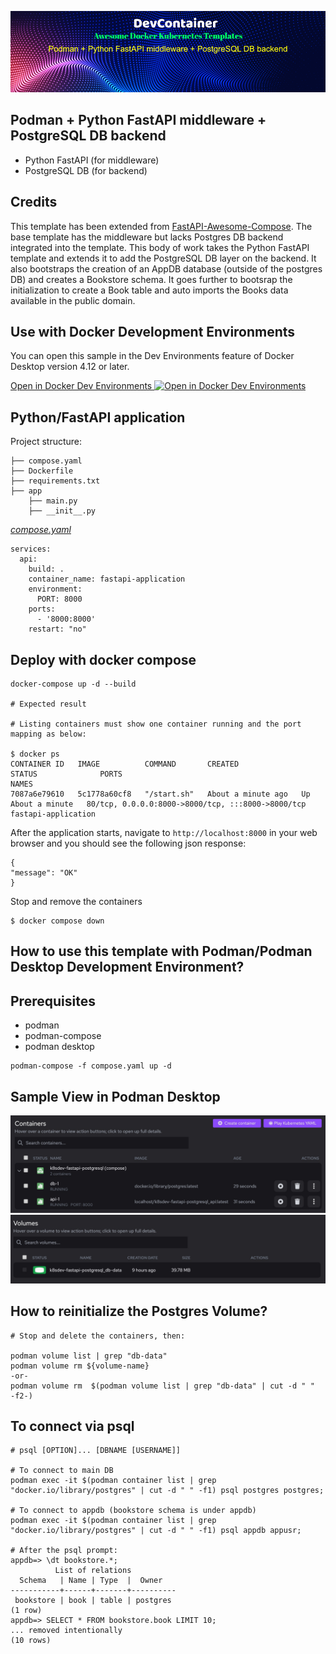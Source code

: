 ![DevContainer Podman Python FastAPI Postgres Aewesome Template](docs/images/podman_python_fastapi_postgres_template.png)

## Podman + Python FastAPI middleware + PostgreSQL DB backend

- Python FastAPI (for middleware)
- PostgreSQL DB (for backend)

## Credits

This template has been extended from [FastAPI-Awesome-Compose](https://github.com/docker/awesome-compose/tree/master/fastapi). The base template has the middleware but lacks Postgres DB backend integrated into the template. This body of work takes the Python FastAPI template and extends it to add the PostgreSQL DB layer on the backend. It also bootstraps the creation of an AppDB database (outside of the postgres DB) and creates a Bookstore schema. It goes further to bootsrap the initialization to create a Book table and auto imports the Books data available in the public domain.

## Use with Docker Development Environments

You can open this sample in the Dev Environments feature of Docker Desktop version 4.12 or later.

[Open in Docker Dev Environments <img src="../open_in_new.svg" alt="Open in Docker Dev Environments" align="top"/>](https://open.docker.com/dashboard/dev-envs?url=https://github.com/docker/awesome-compose/tree/master/fastapi)

## Python/FastAPI application

Project structure:

```
├── compose.yaml
├── Dockerfile
├── requirements.txt
├── app
    ├── main.py
    ├── __init__.py

```

[_compose.yaml_](compose.yaml)

```
services:
  api:
    build: .
    container_name: fastapi-application
    environment:
      PORT: 8000
    ports:
      - '8000:8000'
    restart: "no"

```

## Deploy with docker compose

```shell
docker-compose up -d --build

# Expected result

# Listing containers must show one container running and the port mapping as below:

$ docker ps
CONTAINER ID   IMAGE          COMMAND       CREATED              STATUS              PORTS                                               NAMES
7087a6e79610   5c1778a60cf8   "/start.sh"   About a minute ago   Up About a minute   80/tcp, 0.0.0.0:8000->8000/tcp, :::8000->8000/tcp   fastapi-application
```

After the application starts, navigate to `http://localhost:8000` in your web browser and you should see the following json response:

```
{
"message": "OK"
}
```

Stop and remove the containers

```
$ docker compose down
```

## How to use this template with Podman/Podman Desktop Development Environment?

## Prerequisites

- podman
- podman-compose
- podman desktop

```
podman-compose -f compose.yaml up -d
```

## Sample View in Podman Desktop

![Container View](docs/images/podman-container-view.jpg)
![Volume View](docs/images/podman-volume-view.jpg)

## How to reinitialize the Postgres Volume?

```
# Stop and delete the containers, then:

podman volume list | grep "db-data"
podman volume rm ${volume-name}
-or-
podman volume rm  $(podman volume list | grep "db-data" | cut -d " "  -f2-)
```

## To connect via psql

```
# psql [OPTION]... [DBNAME [USERNAME]]

# To connect to main DB
podman exec -it $(podman container list | grep "docker.io/library/postgres" | cut -d " " -f1) psql postgres postgres;

# To connect to appdb (bookstore schema is under appdb)
podman exec -it $(podman container list | grep "docker.io/library/postgres" | cut -d " " -f1) psql appdb appusr;

# After the psql prompt:
appdb=> \dt bookstore.*;
          List of relations
  Schema   | Name | Type  |  Owner
-----------+------+-------+----------
 bookstore | book | table | postgres
(1 row)
appdb=> SELECT * FROM bookstore.book LIMIT 10;
... removed intentionally
(10 rows)
```
